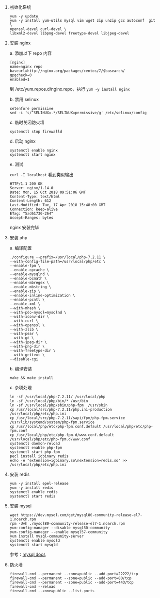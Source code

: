 1. 初始化系统
	
	```
	yum -y update
	yum -y install yum-utils mysql vim wget zip unzip gcc autoconf  git \
	openssl-devel curl-devel \
	libxml2-devel libpng-devel freetype-devel libjpeg-devel
	```

2. 安装 nginx

	a. 添加以下 repo 内容
	
	```
	[nginx]
	name=nginx repo
	baseurl=http://nginx.org/packages/centos/7/$basearch/
	gpgcheck=0
	enabled=1
	```
	到 /etc/yum.repos.d/nginx.repo，执行 `yum -y install nginx`
	
	b. 禁用 selinux
	
	```
	setenfore permissive
	sed -i 's/^SELINUX=.*/SELINUX=permissive/g' /etc/selinux/config
	```
	
	c. 临时关闭防火墙
	
	```
	systemctl stop firewalld
	```
	
	d. 启动 nginx
	
	```
	systemctl enable nginx
	systemctl start nginx
	```
	
	e. 测试
	
	`curl -I localhost` 看到类似输出
	
	```
	HTTP/1.1 200 OK
	Server: nginx/1.14.0
	Date: Mon, 15 Oct 2018 09:51:06 GMT
	Content-Type: text/html
	Content-Length: 612
	Last-Modified: Tue, 17 Apr 2018 15:48:00 GMT
	Connection: keep-alive
	ETag: "5ad61730-264"
	Accept-Ranges: bytes
	```
	nginx 安装完毕
	
3. 安装 php
	
	a. 编译配置
	
	```
	./configure --prefix=/usr/local/php-7.2.11 \
	--with-config-file-path=/usr/local/php/etc \
	--enable-fpm \
	--enable-opcache \
	--enable-mysqlnd \
	--enable-bcmath \
	--enable-mbregex \
	--enable-mbstring \
	--enable-zip \
	--enable-inline-optimization \
	--enable-pcntl \
	--enable-xml \
	--with-mhash \
	--with-pdo-mysql=mysqlnd \
	--with-iconv-dir \
	--with-curl \
	--with-openssl \
	--with-zlib \
	--with-pear \
	--with-gd \
	--with-jpeg-dir \
	--with-png-dir \
	--with-freetype-dir \
	--with-gettext \
	--disable-cgi 
	```
	
	b. 编译安装
	
	```
	make && make install
	```
	
	c. 杂项处理
	
	```
	ln -sf /usr/local/php-7.2.11/ /usr/local/php
	ln -sf /usr/local/php/bin/* /usr/bin
	ln -sf /usr/local/php/sbin/php-fpm  /usr/sbin
	cp /usr/local/src/php-7.2.11/php.ini-production /usr/local/php/etc/php.ini
	cp /usr/local/src/php-7.2.11/sapi/fpm/php-fpm.service /usr/lib/systemd/system/php-fpm.service
	cp /usr/local/php/etc/php-fpm.conf.default /usr/local/php/etc/php-fpm.conf
	cp /usr/local/php/etc/php-fpm.d/www.conf.default /usr/local/php/etc/php-fpm.d/www.conf
	systemctl daemon-reload
	systemctl enable php-fpm
	systemctl start php-fpm
	pecl install igbinary redis
	echo -e "extension=igbinary.so\nextension=redis.so" >> /usr/local/php/etc/php.ini
	```
	
4. 安装 redis
	
	```
	yum -y install epel-release
	yum -y install redis
	systemctl enable redis
	systemctl start redis
	```

5. 安装 mysql

	```
	wget https://dev.mysql.com/get/mysql80-community-release-el7-1.noarch.rpm
	rpm -Uvh ./mysql80-community-release-el7-1.noarch.rpm
	yum-config-manager --disable mysql80-community
	yum-config-manager --enable mysql57-community
	yum install mysql-community-server
	systemctl enable mysqld
	systemctl start mysqld
  	```
  	参考：[mysql docs](https://dev.mysql.com/doc/mysql-yum-repo-quick-guide/en/#repo-qg-yum-installing)
  	
6. 防火墙
 
 	```
 	firewall-cmd --permanent --zone=public --add-port=22222/tcp
	firewall-cmd --permanent --zone=public --add-port=80/tcp
	firewall-cmd --permanent --zone=public --add-port=443/tcp
	firewall-cmd --reload
	firewall-cmd --zone=public --list-ports
 	```